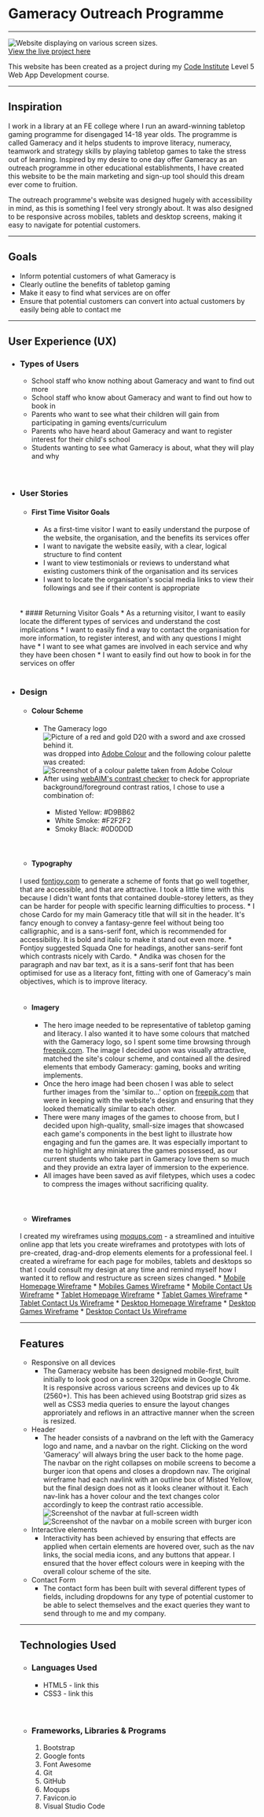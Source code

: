 
# **Gameracy Outreach Programme**
---
![Website displaying on various screen sizes.](/assets/images/readme-images/gameracy-wireframes.png)<br>
[View the live project here](http://www.project.com)

This website has been created as a project during my [Code Institute](https://codeinstitute.net/) Level 5 Web App Development course. 

---

## **Inspiration**
I work in a library at an FE college where I run an award-winning tabletop gaming programme for disengaged 14-18 year olds. 
The programme is called Gameracy and it helps students to improve literacy, numeracy, teamwork and strategy skills by playing tabletop games to take the stress out of learning.
Inspired by my desire to one day  offer Gameracy as an outreach programme in other educational establishments, I have created this website to be the main marketing and sign-up tool should this dream ever come to fruition.


The outreach programme's website was designed hugely with accessibility in mind, as this is something I feel very strongly about. 
It was also designed to be responsive across mobiles, tablets and desktop screens, making it easy to navigate for potential customers.

---

## **Goals**
* Inform potential customers of what Gameracy is
* Clearly outline the benefits of tabletop gaming
* Make it easy to find what services are on offer
* Ensure that potential customers can convert into actual customers by easily being able to contact me

---

## **User Experience (UX)**

* ### Types of Users
    * School staff who know nothing about Gameracy and want to find out more
    * School staff who know about Gameracy and want to find out how to book in
    * Parents who want to see what their children will gain from participating in gaming events/curriculum
    * Parents who have heard about Gameracy and want to register interest for their child's school
    * Students wanting to see what Gameracy is about, what they will play and why
    <br>
    <br>
* ### User Stories
    * #### First Time Visitor Goals
        * As a first-time visitor I want to easily understand the purpose of the website, the organisation, and the benefits its services offer
        * I want to navigate the website easily, with a clear, logical structure to find content
        * I want to view testimonials or reviews to understand what existing customers think of the organisation and its services
        * I want to locate the organisation's social media links to view their followings and see if their content is appropriate
    <br>
    <br>
    * #### Returning Visitor Goals
        * As a returning visitor, I want to easily locate the different types of services and understand the cost implications
        * I want to easily find a way to contact the organisation for more information, to register interest, and with any questions I might have
        * I want to see what games are involved in each service and why they have been chosen
        * I want to easily find out how to book in for the services on offer
        <br>
        <br>
* ### Design
    * #### Colour Scheme
        * The Gameracy logo ![Picture of a red and gold D20 with a sword and axe crossed behind it.](logo.png) was dropped into [Adobe Colour](https://color.adobe.com/create/image) and the following colour palette was created:
        ![Screenshot of a colour palette taken from Adobe Colour](colour-palette.PNG)
        * After using [webAIM's contrast checker](https://webaim.org/resources/contrastchecker/) to check for appropriate background/foreground contrast ratios, I chose to use a combination of:<br><br>
            * Misted Yellow: \#D9BB62
            * White Smoke: \#F2F2F2
            * Smoky Black: \#0D0D0D
        <br>
        <br>
    * #### Typography
    I used [fontjoy.com](http://www.fontjoy.com) to generate a scheme of fonts that go well together, that are accessible, and that are attractive.
         I took a little time with this because I didn't want fonts that contained double-storey letters, as they can be harder for people with specific learning difficulties to process.
        * I chose Cardo for my main Gameracy title that will sit in the header. It's fancy enough to convey a fantasy-genre feel without being too calligraphic, and is a sans-serif font, which is recommended for accessibility. It is bold and italic to make it stand out even more.
        * Fontjoy suggested Squada One for headings, another sans-serif font which contrasts nicely with Cardo.
        * Andika was chosen for the paragraph and nav bar text, as it is a sans-serif font that has been optimised for use as a literacy font, fitting with one of Gameracy's main objectives, which is to improve literacy.
        <br>
        <br>
    * #### Imagery
        * The hero image needed to be representative of tabletop gaming and literacy. 
        I also wanted it to have some colours that matched with the Gameracy logo, so I spent some time browsing through [freepik.com](https://www.freepik.com/). The image I decided upon was visually attractive, matched the site's colour scheme, and contained all the desired elements that embody Gameracy: gaming, books and writing implements.
        * Once the hero image had been chosen I was able to select further images from the 'similar to...' option on [freepik.com](http://www.freepik.com) that were in keeping with the website's design and ensuring that they looked thematically similar to each other.
        * There were many images of the games to choose from, but I decided upon high-quality, small-size images that showcased each game's components in the best light to illustrate how engaging and fun the games are. It was especially important to me to highlight any miniatures the games possessed, as our current students who take part in Gameracy love them so much and they provide an extra layer of immersion to the experience.
        * All images have been saved as avif filetypes, which uses a codec to compress the images without sacrificing quality.
        <br>
        <br>
    * #### Wireframes
    I created my wireframes using [moqups.com](https://moqups.com) - a streamlined and intuitive online app that lets you create wireframes and prototypes with lots of pre-created, drag-and-drop elements elements for a professional feel. I created a wireframe for each page for mobiles, tablets and desktops so that I could consult my design at any time and remind myself how I wanted it to reflow and restructure as screen sizes changed.
        * [Mobile Homepage Wireframe](https://app.moqups.com/Wpx0gxFP8oTFwRA3hAv52TdenYCYANd4/view/page/ad64222d5?ui=0)
        * [Mobiles Games Wireframe](https://app.moqups.com/Wpx0gxFP8oTFwRA3hAv52TdenYCYANd4/view/page/afebc992c?ui=0)
        * [Mobile Contact Us Wireframe](https://app.moqups.com/Wpx0gxFP8oTFwRA3hAv52TdenYCYANd4/view/page/aa97883ea?ui=0)
        * [Tablet Homepage Wireframe](https://app.moqups.com/Wpx0gxFP8oTFwRA3hAv52TdenYCYANd4/view/page/ad4f38ebc?ui=0)
        * [Tablet Games Wireframe](https://app.moqups.com/Wpx0gxFP8oTFwRA3hAv52TdenYCYANd4/view/page/a0d322815?ui=0)
        * [Tablet Contact Us Wireframe](https://app.moqups.com/Wpx0gxFP8oTFwRA3hAv52TdenYCYANd4/view/page/af3a406c7?ui=0)
        * [Desktop Homepage Wireframe](https://app.moqups.com/Wpx0gxFP8oTFwRA3hAv52TdenYCYANd4/view/page/a5114d6fa?ui=0)
        * [Desktop Games Wireframe](https://app.moqups.com/Wpx0gxFP8oTFwRA3hAv52TdenYCYANd4/view/page/a84a8febe?ui=0)
        * [Desktop Contact Us Wireframe](https://app.moqups.com/Wpx0gxFP8oTFwRA3hAv52TdenYCYANd4/view/page/a1bdbf46b?ui=0)

    ---

    ## **Features**
    * Responsive on all devices
        * The Gameracy website has been designed mobile-first, built initially to look good on a screen 320px wide in Google Chrome. It is responsive across various screens and devices up to 4k (2560+). This has been achieved using Bootstrap grid sizes as well as CSS3 media queries to ensure the layout changes approriately and reflows in an attractive manner when the screen is resized.
    * Header
        * The header consists of a navbrand on the left with the Gameracy logo and name, and a navbar on the right. Clicking on the word 'Gameracy' will always bring the user back to the home page. The navbar on the right collapses on mobile screens to become a burger icon that opens and closes a dropdown nav. The original wireframe had each navlink with an outline box of Misted Yellow, but the final design does not as it looks cleaner without it. Each nav-link has a hover colour and the text changes color accordingly to keep the contrast ratio accessible.
        ![Screenshot of the navbar at full-screen width](navbar-big.png)
        ![Screenshot of the navbar on a mobile screen with burger icon](navbar-small.png)
    * Interactive elements
        * Interactivity has been achieved by ensuring that effects are applied when certain elements are hovered over, such as the nav links, the social media icons, and any buttons that appear. I ensured that the hover effect colours were in keeping with the overall colour scheme of the site.
    * Contact Form
        * The contact form has been built with several different types of fields, including dropdowns for any type of potential customer to be able to select themselves and the exact queries they want to send through to me and my company.

    ---

    ## **Technologies Used**
    * ### Languages Used
        * HTML5 - link this
        * CSS3 - link this
        <br>
        <br>
    * ### Frameworks, Libraries & Programs
        1. Bootstrap
        2. Google fonts
        3. Font Awesome
        4. Git
        5. GitHub
        6. Moqups
        7. Favicon.io
        8. Visual Studio Code